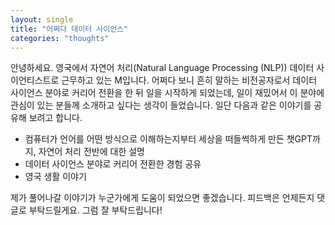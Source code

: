```yaml
---
layout: single
title: "어쩌다 데이터 사이언스"
categories: "thoughts"
---
```


안녕하세요. 영국에서 자연어 처리(Natural Language Processing (NLP)) 데이터 사이언티스트로 근무하고 있는 M입니다. 어쩌다 보니 흔히 말하는 비전공자로서 데이터 사이언스 분야로 커리어 전환을 한 뒤 일을 시작하게 되었는데, 일이 재밌어서 이 분야에 관심이 있는 분들께 소개하고 싶다는 생각이 들었습니다. 일단 다음과 같은 이야기를 공유해 보려고 합니다.

- 컴퓨터가 언어를 어떤 방식으로 이해하는지부터 세상을 떠들썩하게 만든 챗GPT까지, 자연어 처리 전반에 대한 설명
- 데이터 사이언스 분야로 커리어 전환한 경험 공유
- 영국 생활 이야기

제가 풀어나갈 이야기가 누군가에게 도움이 되었으면 좋겠습니다. 피드백은 언제든지 댓글로 부탁드릴게요. 그럼 잘 부탁드립니다!

